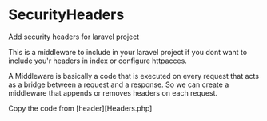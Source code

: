 # SecurityHeaders
Add security headers for laravel project

This is a middleware to include in your laravel project if you dont want to include you'r headers in index or configure httpacces.

A Middleware is basically a code that is executed on every request that acts as a bridge between a request and a response. So we can create a middleware that appends or removes headers on each request.


Copy the code from [header][Headers.php]
